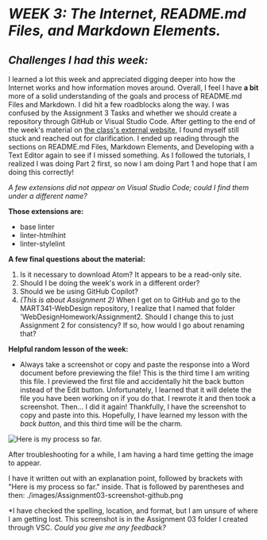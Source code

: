 # *WEEK 3: The Internet, README.md Files, and Markdown Elements.*

## *Challenges I had this week:*

I learned a lot this week and appreciated digging deeper into how the Internet works and how information moves around. Overall, I feel I have **a bit** more of a solid understanding of the goals and process of README.md Files and Markdown. I did hit a few roadblocks along the way. I was confused by the Assignment 3 Tasks and whether we should create a repository through GitHub or Visual Studio Code. After getting to the end of the week's material on [the class's external website,](https://montana-media-arts.github.io/webDesignFall2024//topic-02/git-add-directory/) I found myself still stuck and reached out for clarification. I ended up reading through the sections on README.md Files, Markdown Elements, and Developing with a Text Editor again to see if I missed something. As I followed the tutorials, I realized I was doing Part 2 first, so now I am doing Part 1 and hope that I am doing this correctly! 

*A few extensions did not appear on Visual Studio Code; could I find them under a different name?*

**Those extensions are:**
- base linter
- linter-htmlhint
- linter-stylelint

**A few final questions about the material:**
1. Is it necessary to download Atom? It appears to be a read-only site. 
2. Should I be doing the week's work in a different order?
3. Should we be using GitHub Copilot? 
4. *(This is about Assignment 2)* When I get on to GitHub and go to the MART341-WebDesign repository, I realize that I named that folder 'WebDesignHomework/Assignment2. Should I change this to just Assignment 2 for consistency? If so, how would I go about renaming that?

**Helpful random lesson of the week:**
- Always take a screenshot or copy and paste the response into a Word document before previewing the file!
This is the third time I am writing this file. I previewed the first file and accidentally hit the back button instead of the Edit button. Unfortunately, I learned that it will delete the file you have been working on if you do that. I rewrote it and then took a screenshot. Then... I did it again! Thankfully, I have the screenshot to copy and paste into this. Hopefully, I have learned my lesson with the *back button*, and this third time will be the charm.

![Here is my process so far.](./images/Assignment03-screenshot-github.png) 

After troubleshooting for a while, I am having a hard time getting the image to appear. 

I have it written out with an explanation point, followed by brackets with "Here is my process so far." inside. That is followed by parentheses and then: ./images/Assignment03-screenshot-github.png

*I have checked the spelling, location, and format, but I am unsure of where I am getting lost. This screenshot is in the Assignment 03 folder I created through VSC.
*Could you give me any feedback?*



